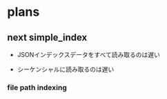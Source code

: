 # plans

## next simple_index

* JSONインデックスデータをすべて読み取るのは遅い

* シーケンシャルに読み取るのは遅い

### file path indexing

